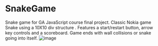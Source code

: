 # SnakeGame
Snake game for GA JavaScript course final project.
Classic Nokia game Snake using a 10X10 div structure .
Features a start/restart button, arrow key controls and a scoreboard. 
Game ends with wall collisions or snake going into itself.
![image](https://user-images.githubusercontent.com/80924843/131469884-22ae6662-93b5-4162-8418-6f8de553feef.png)

